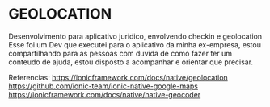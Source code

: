 # GEOLOCATION
Desenvolvimento para aplicativo juridico, envolvendo checkin e geolocation
Esse foi um Dev que executei para o aplicativo da minha ex-empresa, estou compartilhando para as pessoas com duvida de como fazer ter um conteudo de ajuda, estou disposto a acompanhar 
e orientar que precisar.

Referencias:
https://ionicframework.com/docs/native/geolocation
https://github.com/ionic-team/ionic-native-google-maps
https://ionicframework.com/docs/native/native-geocoder
